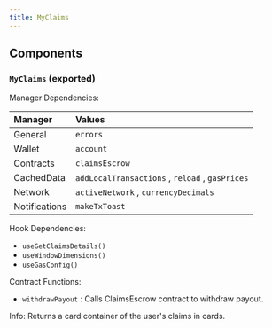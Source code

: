 ```yaml
---
title: MyClaims
---
```


## Components

### `MyClaims` (exported)

Manager Dependencies:

| Manager | Values                                                          |
| :--- | :------------------------------------------------------------------- |
| General | `errors`
| Wallet | `account`
| Contracts | `claimsEscrow`
| CachedData | `addLocalTransactions` , `reload` , `gasPrices`
| Network | `activeNetwork` , `currencyDecimals`
| Notifications | `makeTxToast`

Hook Dependencies:
- `useGetClaimsDetails()`
- `useWindowDimensions()`
- `useGasConfig()`

Contract Functions: 
- `withdrawPayout` : Calls ClaimsEscrow contract to withdraw payout.


Info: Returns a card container of the user's claims in cards.